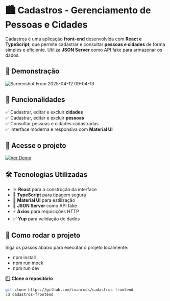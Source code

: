 # 🏙️ Cadastros - Gerenciamento de Pessoas e Cidades  

Cadastros é uma aplicação **front-end** desenvolvida com **React e TypeScript**, que permite cadastrar e consultar **pessoas e cidades** de forma simples e eficiente. Utiliza **JSON Server** como API fake para armazenar os dados.  

## 🎨 Demonstração  

![Screenshot From 2025-04-12 09-04-13](https://github.com/user-attachments/assets/0592bbfb-16ec-4e3f-9776-a3f6ff78df66)

## 🚀 Funcionalidades  

✅ Cadastrar, editar e excluir **cidades**  
✅ Cadastrar, editar e excluir **pessoas**  
✅ Consultar pessoas e cidades cadastradas  
✅ Interface moderna e responsiva com **Material UI**  

## 🔗 Acesse o projeto  

[![Ver Demo](https://img.shields.io/badge/Demo-Ao%20vivo-blue?style=for-the-badge&logo=vercel)](#)  

## 🛠️ Tecnologias Utilizadas  

- ⚛️ **React** para a construção da interface  
- 🔷 **TypeScript** para tipagem segura  
- 🎨 **Material UI** para estilização  
- 🔄 **JSON Server** como API fake
-  ⚡ **Axios** para requisições HTTP
- ✅ **Yup** para validação de dados  

## 📂 Como rodar o projeto  

Siga os passos abaixo para executar o projeto localmente:  

- npm install
- npm run mock
- npm run dev

1️⃣ **Clone o repositório**  
```bash
git clone https://github.com/ivanrods/cadastros-frontend
cd cadastros-frontend

